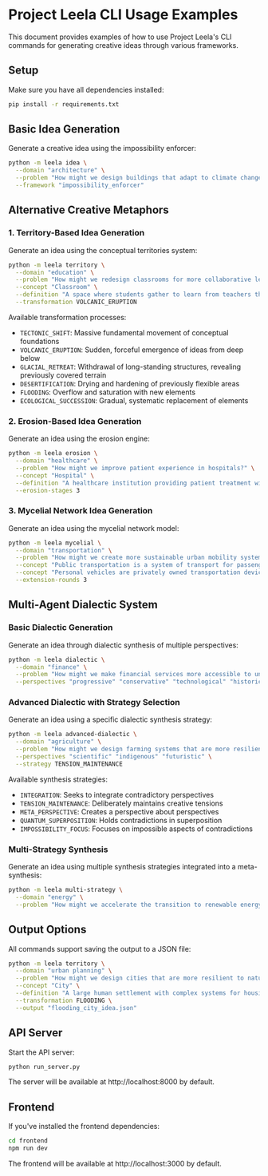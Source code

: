 # Project Leela CLI Usage Examples

This document provides examples of how to use Project Leela's CLI commands for generating creative ideas through various frameworks.

## Setup

Make sure you have all dependencies installed:

```bash
pip install -r requirements.txt
```

## Basic Idea Generation

Generate a creative idea using the impossibility enforcer:

```bash
python -m leela idea \
  --domain "architecture" \
  --problem "How might we design buildings that adapt to climate change?" \
  --framework "impossibility_enforcer"
```

## Alternative Creative Metaphors

### 1. Territory-Based Idea Generation

Generate an idea using the conceptual territories system:

```bash
python -m leela territory \
  --domain "education" \
  --problem "How might we redesign classrooms for more collaborative learning?" \
  --concept "Classroom" \
  --definition "A space where students gather to learn from teachers through structured lessons and activities" \
  --transformation VOLCANIC_ERUPTION
```

Available transformation processes:
- `TECTONIC_SHIFT`: Massive fundamental movement of conceptual foundations
- `VOLCANIC_ERUPTION`: Sudden, forceful emergence of ideas from deep below
- `GLACIAL_RETREAT`: Withdrawal of long-standing structures, revealing previously covered terrain
- `DESERTIFICATION`: Drying and hardening of previously flexible areas
- `FLOODING`: Overflow and saturation with new elements
- `ECOLOGICAL_SUCCESSION`: Gradual, systematic replacement of elements

### 2. Erosion-Based Idea Generation

Generate an idea using the erosion engine:

```bash
python -m leela erosion \
  --domain "healthcare" \
  --problem "How might we improve patient experience in hospitals?" \
  --concept "Hospital" \
  --definition "A healthcare institution providing patient treatment with specialized staff and equipment" \
  --erosion-stages 3
```

### 3. Mycelial Network Idea Generation

Generate an idea using the mycelial network model:

```bash
python -m leela mycelial \
  --domain "transportation" \
  --problem "How might we create more sustainable urban mobility systems?" \
  --concept "Public transportation is a system of transport for passengers by group travel systems available for use by the general public" \
  --concept "Personal vehicles are privately owned transportation devices used for individual or small group travel" \
  --extension-rounds 3
```

## Multi-Agent Dialectic System

### Basic Dialectic Generation

Generate an idea through dialectic synthesis of multiple perspectives:

```bash
python -m leela dialectic \
  --domain "finance" \
  --problem "How might we make financial services more accessible to underserved communities?" \
  --perspectives "progressive" "conservative" "technological" "historical"
```

### Advanced Dialectic with Strategy Selection

Generate an idea using a specific dialectic synthesis strategy:

```bash
python -m leela advanced-dialectic \
  --domain "agriculture" \
  --problem "How might we design farming systems that are more resilient to climate change?" \
  --perspectives "scientific" "indigenous" "futuristic" \
  --strategy TENSION_MAINTENANCE
```

Available synthesis strategies:
- `INTEGRATION`: Seeks to integrate contradictory perspectives
- `TENSION_MAINTENANCE`: Deliberately maintains creative tensions
- `META_PERSPECTIVE`: Creates a perspective about perspectives
- `QUANTUM_SUPERPOSITION`: Holds contradictions in superposition
- `IMPOSSIBILITY_FOCUS`: Focuses on impossible aspects of contradictions

### Multi-Strategy Synthesis

Generate an idea using multiple synthesis strategies integrated into a meta-synthesis:

```bash
python -m leela multi-strategy \
  --domain "energy" \
  --problem "How might we accelerate the transition to renewable energy sources?"
```

## Output Options

All commands support saving the output to a JSON file:

```bash
python -m leela territory \
  --domain "urban planning" \
  --problem "How might we design cities that are more resilient to natural disasters?" \
  --concept "City" \
  --definition "A large human settlement with complex systems for housing, transportation, utilities, governance, and economics" \
  --transformation FLOODING \
  --output "flooding_city_idea.json"
```

## API Server

Start the API server:

```bash
python run_server.py
```

The server will be available at http://localhost:8000 by default.

## Frontend

If you've installed the frontend dependencies:

```bash
cd frontend
npm run dev
```

The frontend will be available at http://localhost:3000 by default.
